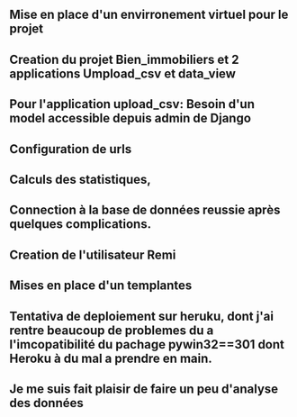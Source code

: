 ## Mise en place d'un envirronement virtuel pour le projet
## Creation du projet Bien_immobiliers et 2 applications Umpload_csv et data_view
## Pour l'application upload_csv: Besoin d'un model accessible depuis admin de Django 
## Configuration de urls 
## Calculs des statistiques,
## Connection à la base de données reussie après quelques complications.
## Creation de l'utilisateur Remi 
## Mises en place d'un templantes
## Tentativa de deploiement sur heruku, dont j'ai rentre beaucoup de problemes du a l'imcopatibilité du pachage pywin32==301 dont Heroku à du mal a prendre en main.
## Je me suis fait plaisir de faire un peu d'analyse des données
